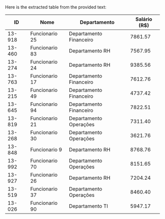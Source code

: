 Here is the extracted table from the provided text:

| ID       | Nome            | Departamento          | Salário (R$) |
|----------|-----------------|-----------------------|---------------|
| 13-918   | Funcionario 25  | Departamento Financeiro| 7861.57       |
| 13-460   | Funcionario 83  | Departamento RH       | 7567.95       |
| 13-274   | Funcionario 24  | Departamento RH       | 9385.56       |
| 13-763   | Funcionario 17  | Departamento Financeiro| 7612.76       |
| 13-215   | Funcionario 49  | Departamento Financeiro| 4737.42       |
| 13-645   | Funcionario 94  | Departamento Financeiro| 7822.51       |
| 13-819   | Funcionario 21  | Departamento Operações | 7311.40       |
| 13-268   | Funcionario 30  | Departamento Operações | 3621.76       |
| 13-848   | Funcionario 9   | Departamento RH       | 8768.76       |
| 13-992   | Funcionario 70  | Departamento Operações | 8151.65       |
| 13-927   | Funcionario 26  | Departamento RH       | 7204.24       |
| 13-519   | Funcionario 37  | Departamento Operações | 8460.40       |
| 13-026   | Funcionario 90  | Departamento TI       | 5947.17       |